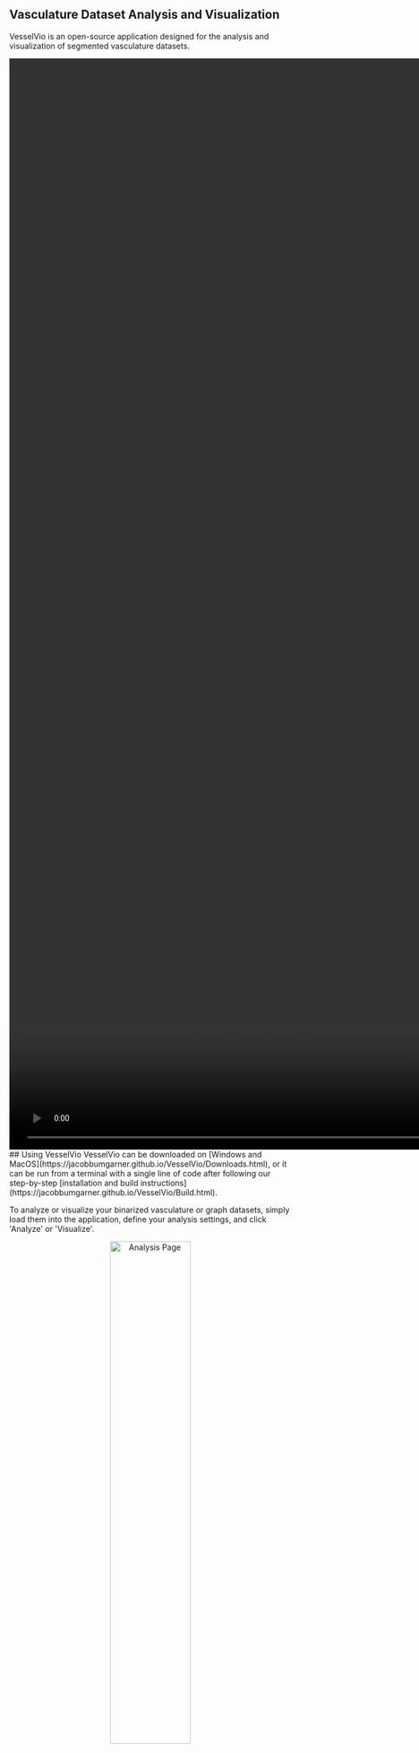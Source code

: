 
## Vasculature Dataset Analysis and Visualization
VesselVio is an open-source application designed for the analysis and visualization of segmented vasculature datasets.  
<div align="center">
 <video src="https://user-images.githubusercontent.com/70919881/121599523-28a3a480-ca11-11eb-8340-c29350998f02.mp4" height="50%" controls autoplay muted loop></video>
</div>
## Using VesselVio
VesselVio can be downloaded on [Windows and MacOS](https://jacobbumgarner.github.io/VesselVio/Downloads.html), or it can be run from a terminal with a single line of code after following our step-by-step [installation and build instructions](https://jacobbumgarner.github.io/VesselVio/Build.html). 

To analyze or visualize your binarized vasculature or graph datasets, simply load them into the application, define your analysis settings, and click 'Analyze' or 'Visualize'.

<p align="center">
 <img style="width: 48%; min-width: 300px;" alt="Analysis Page" src="https://user-images.githubusercontent.com/70919881/149365168-5822c405-bbdd-455a-a07a-f01c1afb05b8.png">
 <img style="width: 48%; min-width: 300px;" alt="Visualization Page" src="https://user-images.githubusercontent.com/70919881/149365137-fd526326-3d01-4588-a91f-1dc0f44bcb21.png">
</p>

## Downloads
Currently, VesselVio is available for download as a standalone application for computers running [Windows 10 and MacOS 11.6+](https://jacobbumgarner.github.io/VesselVio/Downloads.html). 

This application is entirely open-source and free to download under the [GNU GPLv3 license](https://github.com/JacobBumgarner/VesselVio/blob/main/LICENSE). The source code for the application can be found on our [GitHub page](https://github.com/JacobBumgarner/VesselVio).

Of course, if you use VesselVio in your research, don't forget to cite our publication in <i>[Cell Reports Methods](https://www.cell.com/cell-reports-methods/fulltext/S2667-2375(22)00044-3)</i>.

## External Resources 
It's important to remember that the application was built for the analysis of <i>segmented</i> vasculature datasets. If you're looking for resources to segment your datasets, you can check out [ClearMap](https://christophkirst.github.io/ClearMap2Documentation/html/home.html), [VesSAP](https://github.com/vessap/vessap), or [DeepVesselNet](https://github.com/giesekow/deepvesselnet). Of course, there are many more options available. 

If you're looking for help with annotating your whole-brain vasculature datasets, we'd recommend that you check out [QuickNII](https://www.nitrc.org/projects/quicknii/) as a starting point. 
